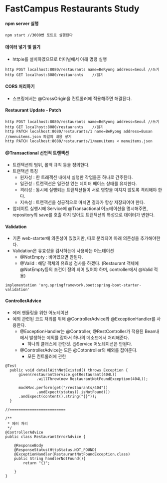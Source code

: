 # FastCampus Restaurants Study

#### npm server 실행
```
npm start //3000번 포트로 실행된다
```
#### 데이터 넣기 및 읽기
- httpie를 설치하였으므로 터미널에서 아래 명령 실행
~~~
http POST localhost:8080/restaurants name=BeRyong address=Seoul //쓰기
http GET localhost:8080/restaurants    //읽기
~~~

#### CORS 처리하기
- 스프링에서는 @CrossOrigin을 컨트롤러에 적용해주면 해결된다.

#### Restaurant Update - Patch
~~~
http POST localhost:8080/restaurants name=BeRyong address=Seoul //쓰기
http GET localhost:8080/restaurants    //읽기
http PATCH localhost:8080/restaurants/1 name=BeRyong address=Busan
//menuitems.json 파일의 내용 넣기
http PATCH localhost:8080/restaurants/1/menuitems < menuitems.json
~~~

#### @Transactional 선언적 트랜잭션
- 트랜잭션의 범위, 롤백 규칙 등을 정의한다.
- 트랜잭션 특징
    - 원자성 : 한 트래잭션 내에서 실행한 작업들흔 하나로 간주된다.
    - 일관성 : 트랜잭션은 일관성 있는 데이터 베이스 상태를 유지한다.
    - 격리성 : 동시에 실행되는 트랜잭션들이 서로 영향을 미치지 않도록 격리해야 한다.
    - 지속성 : 트랜잭션을 성공적으로 마치면 결과가 항상 저장되어야 한다.
- 업데이트 실행시에 Service에 @Transactional 어노테이션을 명시해주면, repository의 save를 호출 하지 않아도 트랜잭션의 특성으로 데이터가 변한다.

#### Validation
- 기존 web-starter에 의존성이 있었지만, 따로 분리되어 아래 의존성을 추가해야한다.
- Validation은 유효성을 검사하는데 사용하는 어노테이션
  - @NotEmpty : 비어있으면 안된다. 
  - @Valid : 해당 객체의 유효성 검사를 하겠다. (Restaurant 객체에 @NotEmpty등의 조건이 정의 되어 있어야 하며, controller에서 @Valid 적용)
~~~
implementation 'org.springframework.boot:spring-boot-starter-validation'
~~~
#### ControllerAdvice
- 에러 핸들링을 위한 어노테이션
- 예외 관련된 코드 처리를 위해 @ControllerAdvice와 @ExceptionHandler를 사용한다.
  - @ExceptionHandler는 @Controller, @RestController가 적용된 Bean내에서 발생하는 예외를 잡아서 하나의 메소드에서 처리해준다.
     - 하나의 클래스에 관한것. @Service 어노테이션은 안된다.
  - @ControllerAdvice는 모든 @Cotontroller의 예외를 잡아준다.
    - 모든 컨트롤러에 관한
~~~
@Test
  public void detailWithNotExisted() throws Exception {
      given(restaurantService.getRestaurant(404L))
              .willThrow(new RestaurantNotFoundException(404L));

      mockMvc.perform(get("/restaurants/404"))
              .andExpect(status().isNotFound())
      .andExpect(content().string("{}"));
  }
  
//=========================

/**
 * 에러 처리
 */
@ControllerAdvice
public class RestaurantErrorAdvice {

    @ResponseBody
    @ResponseStatus(HttpStatus.NOT_FOUND)
    @ExceptionHandler(RestaurantNotFoundException.class)
    public String handlerNotFound(){
        return "{}";

    }
}
~~~
